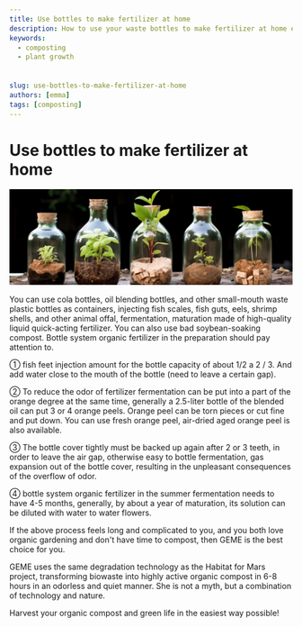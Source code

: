 ```yaml
---
title: Use bottles to make fertilizer at home
description: How to use your waste bottles to make fertilizer at home easily
keywords:
  - composting
  - plant growth


slug: use-bottles-to-make-fertilizer-at-home
authors: [emma]
tags: [composting]
---
```


# Use bottles to make fertilizer at home


![](./img/img.png)

You can use cola bottles, oil blending bottles, and other small-mouth waste plastic bottles as containers, 
injecting fish scales, fish guts, eels, shrimp shells, and other animal offal, fermentation, maturation made of 
high-quality liquid quick-acting fertilizer. You can also use bad soybean-soaking compost. Bottle system organic 
fertilizer in the preparation should pay attention to.

① fish feet injection amount for the bottle capacity of about 1/2 a 2 / 3. And add water close to the mouth of the 
bottle (need to leave a certain gap).

② To reduce the odor of fertilizer fermentation can be put into a part of the orange degree at the same time, generally 
a 2.5-liter bottle of the blended oil can put 3 or 4 orange peels. Orange peel can be torn pieces or cut fine and put 
down. You can use fresh orange peel, air-dried aged orange peel is also available.

③ The bottle cover tightly must be backed up again after 2 or 3 teeth, in order to leave the air gap, otherwise easy to 
bottle fermentation, gas expansion out of the bottle cover, resulting in the unpleasant consequences of the overflow of 
odor.

④ bottle system organic fertilizer in the summer fermentation needs to have 4-5 months, generally, by about a year of 
maturation, its solution can be diluted with water to water flowers.

If the above process feels long and complicated to you, and you both love organic gardening and don't have time to 
compost, then GEME is the best choice for you.

GEME uses the same degradation technology as the Habitat for Mars project, transforming biowaste into highly active 
organic compost in 6-8 hours in an odorless and quiet manner. She is not a myth, but a combination of technology and 
nature.

Harvest your organic compost and green life in the easiest way possible!
